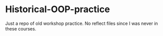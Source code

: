 # Historical-OOP-practice
Just a repo of old workshop practice. No reflect files since I was never in these courses.
